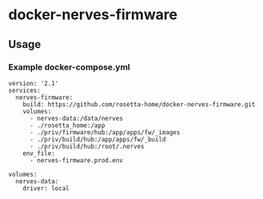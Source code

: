 # docker-nerves-firmware

## Usage

### Example docker-compose.yml
```
version: '2.1'
services:
  nerves-firmware:
    build: https://github.com/rosetta-home/docker-nerves-firmware.git
    volumes:
      - nerves-data:/data/nerves
      - ./rosetta_home:/app
      - ./priv/firmware/hub:/app/apps/fw/_images
      - ./priv/build/hub:/app/apps/fw/_build
      - ./priv/build/hub:/root/.nerves
    env_file:
      - nerves-firmware.prod.env

volumes:
  nerves-data:
    driver: local
```
